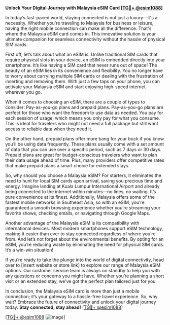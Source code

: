 **Unlock Your Digital Journey with Malaysia eSIM Card [[TG💪+ @esim1088](https://t.me/s/esim1088)]**

In today’s fast-paced world, staying connected is not just a luxury—it's a necessity. Whether you're traveling to Malaysia for business or leisure, having the right mobile connection can make all the difference. That's where the Malaysia eSIM card comes in. This innovative solution is your ultimate companion for seamless connectivity without the hassle of physical SIM cards.

First off, let’s talk about what an eSIM is. Unlike traditional SIM cards that require physical slots in your device, an eSIM is embedded directly into your smartphone. It’s like having a SIM card that never runs out of space! The beauty of an eSIM lies in its convenience and flexibility. You no longer have to worry about carrying multiple SIM cards or dealing with the frustration of inserting and removing them. With just a few taps on your phone, you can activate your Malaysia eSIM and start enjoying high-speed internet wherever you go.

When it comes to choosing an eSIM, there are a couple of types to consider: Pay-as-you-go plans and prepaid plans. Pay-as-you-go plans are perfect for those who want the freedom to use data as needed. You pay for each session of usage, which means you only pay for what you consume. This is ideal for travelers who might not need a full package but still want access to reliable data when they need it.

On the other hand, prepaid plans offer more bang for your buck if you know you’ll be using data frequently. These plans usually come with a set amount of data that you can use over a specific period, such as 7 days or 30 days. Prepaid plans are great for budget-conscious travelers who want to plan their data usage ahead of time. Plus, many providers offer competitive rates that make prepaid plans a smart choice for extended stays.

So, why should you choose a Malaysia eSIM? For starters, it eliminates the need to hunt for local SIM cards upon arrival, saving you precious time and energy. Imagine landing at Kuala Lumpur International Airport and already being connected to the internet within minutes—no lines, no waiting. It’s pure convenience at its finest. Additionally, Malaysia offers some of the fastest mobile networks in Southeast Asia, so with an eSIM, you’re guaranteed a smooth browsing experience whether you’re streaming your favorite shows, checking emails, or navigating through Google Maps.

Another advantage of the Malaysia eSIM is its compatibility with international devices. Most modern smartphones support eSIM technology, making it easier than ever to stay connected regardless of where you’re from. And let’s not forget about the environmental benefits. By opting for an eSIM, you’re reducing waste by eliminating the need for physical SIM cards. It’s a win-win situation!

If you’re ready to take the plunge into the world of digital connectivity, head over to [insert website or store link] to explore our range of Malaysia eSIM options. Our customer service team is always on standby to help you with any questions or concerns you might have. Whether you’re planning a short visit or an extended stay, we’ve got the perfect plan tailored just for you.

In conclusion, the Malaysia eSIM card is more than just a mobile connection; it’s your gateway to a hassle-free travel experience. So, why wait? Embrace the future of connectivity and unlock your digital journey today. **Stay connected, stay ahead!** [[TG💪+ @esim1088](https://t.me/s/esim1088)]

[[TG💪+ @esim1088](https://t.me/s/esim1088) ![Image](https://i.postimg.cc/Y0z9fWf4/image.png)]